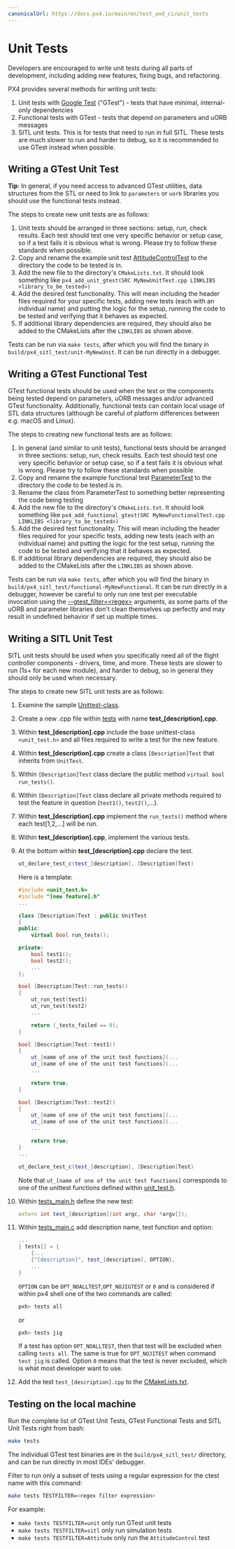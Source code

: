 ```yaml
---
canonicalUrl: https://docs.px4.io/main/en/test_and_ci/unit_tests
---
```


# Unit Tests

Developers are encouraged to write unit tests during all parts of development, including adding new features, fixing bugs, and refactoring.

PX4 provides several methods for writing unit tests:

1. Unit tests with [Google Test](https://github.com/google/googletest/blob/main/docs/primer.md) ("GTest") - tests that have minimal, internal-only dependencies
1. Functional tests with GTest - tests that depend on parameters and uORB messages
1. SITL unit tests. This is for tests that need to run in full SITL. These tests are much slower to run and harder to debug, so it is recommended to use GTest instead when possible.

## Writing a GTest Unit Test

**Tip**: In general, if you need access to advanced GTest utilities, data structures from the STL or need to link to `parameters` or `uorb` libraries you should use the functional tests instead.

The steps to create new unit tests are as follows:

1. Unit tests should be arranged in three sections: setup, run, check results. Each test should test one very specific behavior or setup case, so if a test fails it is obvious what is wrong. Please try to follow these standards when possible.
1. Copy and rename the example unit test [AttitudeControlTest](https://github.com/PX4/PX4-Autopilot/blob/release/1.13/src/modules/mc_att_control/AttitudeControl/AttitudeControlTest.cpp) to the directory the code to be tested is in.
1. Add the new file to the directory's `CMakeLists.txt`. It should look something like `px4_add_unit_gtest(SRC MyNewUnitTest.cpp LINKLIBS <library_to_be_tested>)`
1. Add the desired test functionality. This will mean including the header files required for your specific tests, adding new tests (each with an individual name) and putting the logic for the setup, running the code to be tested and verifying that it behaves as expected.
1. If additional library dependencies are required, they should also be added to the CMakeLists after the `LINKLIBS` as shown above.

Tests can be run via `make tests`, after which you will find the binary in `build/px4_sitl_test/unit-MyNewUnit`.
It can be run directly in a debugger.

## Writing a GTest Functional Test

GTest functional tests should be used when the test or the components being tested depend on parameters, uORB messages and/or advanced GTest functionality.
Additionally, functional tests can contain local usage of STL data structures (although be careful of platform differences between e.g. macOS and Linux).

The steps to creating new functional tests are as follows:

1. In general (and similar to unit tests), functional tests should be arranged in three sections: setup, run, check results.
   Each test should test one very specific behavior or setup case, so if a test fails it is obvious what is wrong.
   Please try to follow these standards when possible.
1. Copy and rename the example functional test [ParameterTest](https://github.com/PX4/PX4-Autopilot/blob/release/1.13/src/lib/parameters/ParameterTest.cpp) to the directory the code to be tested is in.
1. Rename the class from ParameterTest to something better representing the code being testing
1. Add the new file to the directory's `CMakeLists.txt`.
   It should look something like `px4_add_functional_gtest(SRC MyNewFunctionalTest.cpp LINKLIBS <library_to_be_tested>)`
1. Add the desired test functionality.
   This will mean including the header files required for your specific tests, adding new tests (each with an individual name) and putting the logic for the test setup, running the code to be tested and verifying that it behaves as expected.
1. If additional library dependencies are required, they should also be added to the CMakeLists after the `LINKLIBS` as shown above.

Tests can be run via `make tests`, after which you will find the binary in `build/px4_sitl_test/functional-MyNewFunctional`.
It can be run directly in a debugger, however be careful to only run one test per executable invocation using the [--gtest_filter=\<regex\>](https://github.com/google/googletest/blob/main/docs/advanced.md#running-a-subset-of-the-tests) arguments, as some parts of the uORB and parameter libraries don't clean themselves up perfectly and may result in undefined behavior if set up multiple times.

## Writing a SITL Unit Test

SITL unit tests should be used when you specifically need all of the flight controller components - drivers, time, and more.
These tests are slower to run (1s+ for each new module), and harder to debug, so in general they should only be used when necessary.

The steps to create new SITL unit tests are as follows:

1. Examine the sample [Unittest-class](https://github.com/PX4/PX4-Autopilot/blob/release/1.13/src/include/unit_test.h).
1. Create a new .cpp file within [tests](https://github.com/PX4/PX4-Autopilot/tree/release/1.13/src/systemcmds/tests) with name **test_[description].cpp**.
1. Within **test_[description].cpp** include the base unittest-class `<unit_test.h>` and all files required to write a test for the new feature.
1. Within **test_[description].cpp** create a class `[Description]Test` that inherits from `UnitTest`.
1. Within `[Description]Test` class declare the public method `virtual bool run_tests()`.
1. Within `[Description]Test` class declare all private methods required to test the feature in question (`test1()`, `test2()`,...).
1. Within **test_[description].cpp** implement the `run_tests()` method where each test[1,2,...] will be run.
1. Within **test_[description].cpp**, implement the various tests.
1. At the bottom within **test_[description].cpp** declare the test.
   ```cpp
   ut_declare_test_c(test_[description], [Description]Test)
   ```
   Here is a template:
   ```cpp
   #include <unit_test.h>
   #include "[new feature].h"
   ...

   class [Description]Test : public UnitTest
   {
   public:
       virtual bool run_tests();

   private:
       bool test1();
       bool test2();
       ...
   };

   bool [Description]Test::run_tests()
   {
       ut_run_test(test1)
       ut_run_test(test2)
       ...

       return (_tests_failed == 0);
   }

   bool [Description]Test::test1()
   {
       ut_[name of one of the unit test functions](...
       ut_[name of one of the unit test functions](...
       ...

       return true;
   }

   bool [Description]Test::test2()
   {
       ut_[name of one of the unit test functions](...
       ut_[name of one of the unit test functions](...
       ...

       return true;
   }
   ...

   ut_declare_test_c(test_[description], [Description]Test)
   ```
   Note that `ut_[name of one of the unit test functions]` corresponds to one of the unittest functions defined within [unit_test.h](https://github.com/PX4/PX4-Autopilot/blob/release/1.13/src/include/unit_test.h).

1. Within [tests_main.h](https://github.com/PX4/PX4-Autopilot/blob/release/1.13/src/systemcmds/tests/tests_main.h) define the new test:

   ```cpp
   extern int test_[description](int argc, char *argv[]);
   ```
1. Within [tests_main.c](https://github.com/PX4/PX4-Autopilot/blob/release/1.13/src/systemcmds/tests/tests_main.c) add description name, test function and option:

   ```cpp
   ...
   } tests[] = {
       {...
       {"[description]", test_[description], OPTION},
       ...
   }
   ```
   `OPTION` can be `OPT_NOALLTEST`,`OPT_NOJIGTEST` or `0` and is considered if within px4 shell one of the two commands are called:

   ```bash
   pxh> tests all
   ```
   or

   ```bash
   pxh> tests jig
   ```
   If a test has option `OPT_NOALLTEST`, then that test will be excluded when calling `tests all`. The same is true for `OPT_NOJITEST` when command `test jig` is called. Option `0` means that the test is never excluded, which is what most developer want to use.

1. Add the test `test_[description].cpp` to the [CMakeLists.txt](https://github.com/PX4/PX4-Autopilot/blob/release/1.13/src/systemcmds/tests/CMakeLists.txt).


## Testing on the local machine

Run the complete list of GTest Unit Tests, GTest Functional Tests and SITL Unit Tests right from bash:

```bash
make tests
```

The individual GTest test binaries are in the `build/px4_sitl_test/` directory, and can be run directly in most IDEs' debugger.

Filter to run only a subset of tests using a regular expression for the ctest name with this command:

```bash
make tests TESTFILTER=<regex filter expression>
```

For example:
- `make tests TESTFILTER=unit` only run GTest unit tests
- `make tests TESTFILTER=sitl` only run simulation tests
- `make tests TESTFILTER=Attitude` only run the `AttitudeControl` test
